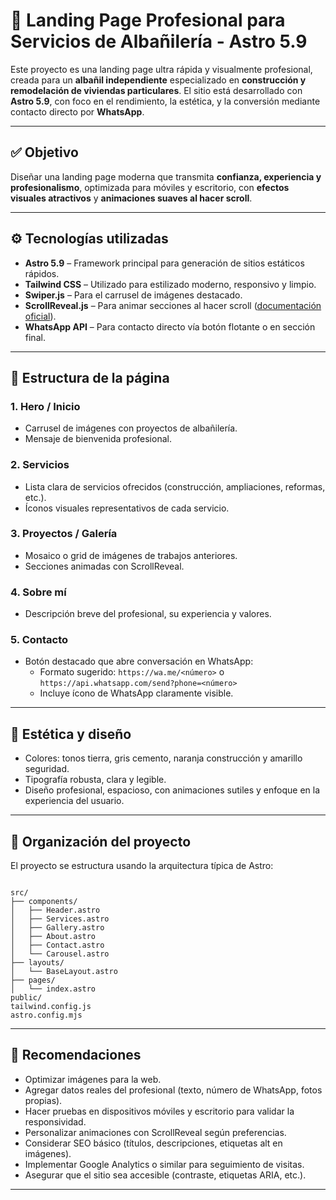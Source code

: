 # 🚧 Landing Page Profesional para Servicios de Albañilería - Astro 5.9

Este proyecto es una landing page ultra rápida y visualmente profesional, creada para un **albañil independiente** especializado en **construcción y remodelación de viviendas particulares**. El sitio está desarrollado con **Astro 5.9**, con foco en el rendimiento, la estética, y la conversión mediante contacto directo por **WhatsApp**.

---

## ✅ Objetivo

Diseñar una landing page moderna que transmita **confianza, experiencia y profesionalismo**, optimizada para móviles y escritorio, con **efectos visuales atractivos** y **animaciones suaves al hacer scroll**.

---

## ⚙️ Tecnologías utilizadas

- **Astro 5.9** – Framework principal para generación de sitios estáticos rápidos.
- **Tailwind CSS** – Utilizado para estilizado moderno, responsivo y limpio.
- **Swiper.js** – Para el carrusel de imágenes destacado.
- **ScrollReveal.js** – Para animar secciones al hacer scroll ([documentación oficial](https://scrollrevealjs.org/guide/installation.html)).
- **WhatsApp API** – Para contacto directo vía botón flotante o en sección final.

---

## 📐 Estructura de la página

### 1. Hero / Inicio

- Carrusel de imágenes con proyectos de albañilería.
- Mensaje de bienvenida profesional.

### 2. Servicios

- Lista clara de servicios ofrecidos (construcción, ampliaciones, reformas, etc.).
- Íconos visuales representativos de cada servicio.

### 3. Proyectos / Galería

- Mosaico o grid de imágenes de trabajos anteriores.
- Secciones animadas con ScrollReveal.

### 4. Sobre mí

- Descripción breve del profesional, su experiencia y valores.

### 5. Contacto

- Botón destacado que abre conversación en WhatsApp:
  - Formato sugerido: `https://wa.me/<número>` o `https://api.whatsapp.com/send?phone=<número>`
  - Incluye ícono de WhatsApp claramente visible.

---

## 🎨 Estética y diseño

- Colores: tonos tierra, gris cemento, naranja construcción y amarillo seguridad.
- Tipografía robusta, clara y legible.
- Diseño profesional, espacioso, con animaciones sutiles y enfoque en la experiencia del usuario.

---

## 📁 Organización del proyecto

El proyecto se estructura usando la arquitectura típica de Astro:

```

src/
├── components/
│   ├── Header.astro
│   ├── Services.astro
│   ├── Gallery.astro
│   ├── About.astro
│   ├── Contact.astro
│   └── Carousel.astro
├── layouts/
│   └── BaseLayout.astro
├── pages/
│   └── index.astro
public/
tailwind.config.js
astro.config.mjs

```

---

## 🚀 Recomendaciones

- Optimizar imágenes para la web.
- Agregar datos reales del profesional (texto, número de WhatsApp, fotos propias).
- Hacer pruebas en dispositivos móviles y escritorio para validar la responsividad.
- Personalizar animaciones con ScrollReveal según preferencias.
- Considerar SEO básico (títulos, descripciones, etiquetas alt en imágenes).
- Implementar Google Analytics o similar para seguimiento de visitas.
- Asegurar que el sitio sea accesible (contraste, etiquetas ARIA, etc.).
---